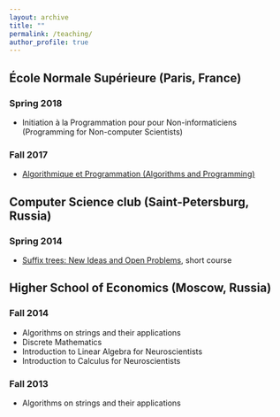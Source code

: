 ```yaml
---
layout: archive
title: ""
permalink: /teaching/
author_profile: true
---
```


## École Normale Supérieure (Paris, France)
### Spring 2018
* Initiation à la Programmation pour pour Non-informaticiens (Programming for Non-computer Scientists) 

### Fall 2017
* [Algorithmique et Programmation (Algorithms and Programming)](https://moodle.di.ens.fr/course/view.php?id=2)

## Computer Science club (Saint-Petersburg, Russia)
### Spring 2014
* [Suffix trees: New Ideas and Open Problems](http://compsciclub.ru/courses/2014/2014-spring/about/), short course

## Higher School of Economics (Moscow, Russia)
### Fall 2014
* Algorithms on strings and their applications
* Discrete Mathematics
* Introduction to Linear Algebra for Neuroscientists
* Introduction to Calculus for Neuroscientists

### Fall 2013 
* Algorithms on strings and their applications
